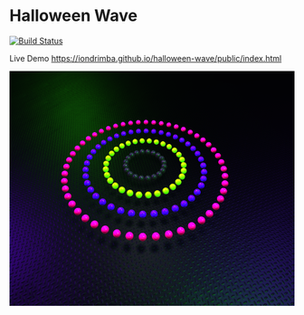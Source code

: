 # Halloween Wave

[![Build Status](https://travis-ci.org/iondrimba/halloween-wave.svg?branch=master)](https://travis-ci.org/iondrimba/halloween-wave)

Live Demo https://iondrimba.github.io/halloween-wave/public/index.html

![App](https://raw.githubusercontent.com/iondrimba/images/master/halloween.png)

